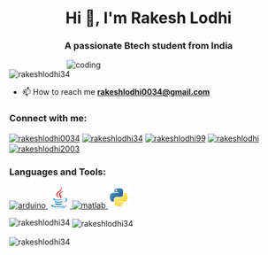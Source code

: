 <h1 align="center">Hi 👋, I'm Rakesh Lodhi</h1>
<h3 align="center">A passionate Btech student from India</h3>

<img align="right" alt="coding" width="400" src="https://camo.githubusercontent.com/19db51af5f90f1b152bc0b9078f5fe97053955be5074f03f17019c70345bdcdb/68747470733a2f2f6d69726f2e6d656469756d2e636f6d2f6d61782f313336302f302a37513379765349765f7430696f4a2d5a2e676966">
<p align="left"> <img src="https://komarev.com/ghpvc/?username=rakeshlodhi34&label=Profile%20views&color=0e75b6&style=flat" alt="rakeshlodhi34" /> </p>

- 📫 How to reach me **rakeshlodhi0034@gmail.com**

<h3 align="left">Connect with me:</h3>
<p align="left">
<a href="https://twitter.com/rakeshlodhi0034" target="blank"><img align="center" src="https://raw.githubusercontent.com/rahuldkjain/github-profile-readme-generator/master/src/images/icons/Social/twitter.svg" alt="rakeshlodhi0034" height="30" width="40" /></a>
<a href="https://linkedin.com/in/rakeshlodhi34" target="blank"><img align="center" src="https://raw.githubusercontent.com/rahuldkjain/github-profile-readme-generator/master/src/images/icons/Social/linked-in-alt.svg" alt="rakeshlodhi34" height="30" width="40" /></a>
<a href="https://instagram.com/rakeshlodhi99" target="blank"><img align="center" src="https://raw.githubusercontent.com/rahuldkjain/github-profile-readme-generator/master/src/images/icons/Social/instagram.svg" alt="rakeshlodhi99" height="30" width="40" /></a>
<a href="https://www.leetcode.com/rakeshlodhi" target="blank"><img align="center" src="https://raw.githubusercontent.com/rahuldkjain/github-profile-readme-generator/master/src/images/icons/Social/leet-code.svg" alt="rakeshlodhi" height="30" width="40" /></a>
<a href="https://auth.geeksforgeeks.org/user/rakeshlodhi2003" target="blank"><img align="center" src="https://raw.githubusercontent.com/rahuldkjain/github-profile-readme-generator/master/src/images/icons/Social/geeks-for-geeks.svg" alt="rakeshlodhi2003" height="30" width="40" /></a>
</p>

<h3 align="left">Languages and Tools:</h3>
<p align="left"> <a href="https://www.arduino.cc/" target="_blank" rel="noreferrer"> <img src="https://cdn.worldvectorlogo.com/logos/arduino-1.svg" alt="arduino" width="40" height="40"/> </a> <a href="https://www.java.com" target="_blank" rel="noreferrer"> <img src="https://raw.githubusercontent.com/devicons/devicon/master/icons/java/java-original.svg" alt="java" width="40" height="40"/> </a> <a href="https://www.mathworks.com/" target="_blank" rel="noreferrer"> <img src="https://upload.wikimedia.org/wikipedia/commons/2/21/Matlab_Logo.png" alt="matlab" width="40" height="40"/> </a> <a href="https://www.python.org" target="_blank" rel="noreferrer"> <img src="https://raw.githubusercontent.com/devicons/devicon/master/icons/python/python-original.svg" alt="python" width="40" height="40"/> </a> </p>

<p><img align="left" src="https://github-readme-stats.vercel.app/api/top-langs?username=rakeshlodhi34&show_icons=true&locale=en&layout=compact" alt="rakeshlodhi34" /></p>

<p>&nbsp;<img align="center" src="https://github-readme-stats.vercel.app/api?username=rakeshlodhi34&show_icons=true&locale=en" alt="rakeshlodhi34" /></p>

<p><img align="center" src="https://github-readme-streak-stats.herokuapp.com/?user=rakeshlodhi34&" alt="rakeshlodhi34" /></p>
